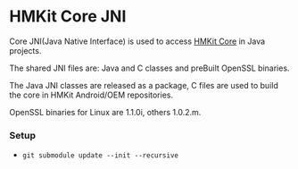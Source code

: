 # HMKit Core JNI

Core JNI(Java Native Interface) is used to access [HMKit Core](https://github.com/highmobility/hmkit-core/) in Java projects.

The shared JNI files are: Java and C classes and preBuilt OpenSSL binaries.

The Java JNI classes are released as a package, C files are used to build the core in HMKit 
Android/OEM repositories.


OpenSSL binaries for Linux are 1.1.0i, others 1.0.2.m.

### Setup

* `git submodule update --init --recursive`